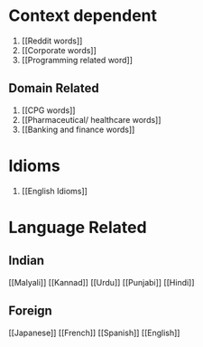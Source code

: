 # Context dependent
1. [[Reddit words]]
2. [[Corporate words]]
3. [[Programming related word]]

## Domain Related
1. [[CPG words]]
2. [[Pharmaceutical/ healthcare words]]
3. [[Banking and finance words]]
# Idioms
1. [[English Idioms]]

# Language Related
## Indian
[[Malyali]]
[[Kannad]]
[[Urdu]]
[[Punjabi]]
[[Hindi]]


## Foreign
[[Japanese]]
[[French]]
[[Spanish]]
[[English]]

